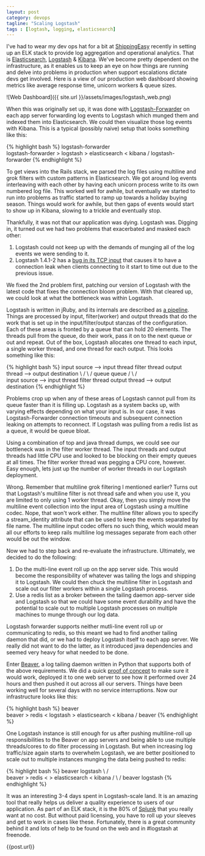 ```yaml
---
layout: post
category: devops
tagline: "Scaling Logstash"
tags : [logtash, logging, elasticsearch]
---
```

I've had to wear my dev ops hat for a bit at [ShippingEasy](http://shippingeasy.com/)
recently in setting up an ELK stack to provide log aggregation and operational analytics.
That is [Elasticsearch](http://www.elasticsearch.org/), [Logstash](http://logstash.net/)
& [Kibana](http://www.elasticsearch.org/overview/kibana/).  We've become pretty dependent
on the infrastructure, as it enables us to keep an eye on how things are running and
delve into problems in production when support escalations dictate devs get involved.
Here is a view of our production web dashboard showing metrics like average response
time, unicorn workers & queue sizes.

![Web Dashboard]({{ site.url }}/assets/images/logstash_web.png)

When this was originally set up, it was done with
[Logstash-Forwarder](https://github.com/elasticsearch/logstash-forwarder) on each app server
forwarding log events to Logstash which munged them and indexed them into Elasticsearch.
We could then visualize those log events with Kibana.  This is a typical (possibly naive)
setup that looks something like this:

{% highlight bash %}
logstash-forwarder
                   \
logstash-forwarder  > logstash > elasticsearch < kibana
                   /
logstash-forwarder
{% endhighlight %}

To get views into the Rails stack, we parsed the log files using multiline and grok
filters with custom patterns in Elasticsearch.  We got around log events interleaving
with each other by having each unicorn process write to its own numbered log file.
This worked well for awhile, but eventually we started to run into problems as traffic
started to ramp up towards a holiday buying season.  Things would work for awhile, but
then gaps of events would start to show up in Kibana, slowing to a trickle and eventually
stop.

Thankfully, it was not that our application was dying.  Logstash was.  Digging in, it
turned out we had two problems that exacerbated and masked each other:

1.  Logstash could not keep up with the demands of munging all of the log events we
were sending to it.
1.  Logstash 1.4.1-2 has a [bug in its TCP input](https://github.com/elasticsearch/logstash/issues/1509)
that causes it to have a connection leak when clients connecting to it start to time
out due to the previous issue.

We fixed the 2nd problem first, patching our version of Logstash with the latest code
that fixes the connection bloom problem.  With that cleared up, we could look at what
the bottleneck was within Logstash.

Logstash is written in jRuby, and its internals are described as [a pipeline](http://logstash.net/docs/1.4.2/life-of-an-event).
Things are processed by input, filter(worker) and output threads that do the work 
that is set up in the input/filter/output stanzas of the configuration.  Each of
these areas is fronted by a queue that can hold 20 elements.  The threads pull from
the queue, do their work, pass it on to the next queue or out and repeat.  Out of the
box, Logstash allocates one thread to each input, a single worker thread, and one
thread for each output.  This looks something like this:

{% highlight bash %}
input source --> input thread   filter thread   output thread --> output destination
                            \   /           \   /
                            queue           queue
                            /   \           /   \
input source --> input thread   filter thread   output thread --> output destination
{% endhighlight %}

Problems crop up when any of these areas of Logstash cannot pull from its queue faster
than it is filling up.  Logstash as a system backs up, with varying effects depending
on what your input is.  In our case, it was Logstash-Forwarder connection timeouts and
subsequent connection leaking on attempts to reconnect.  If Logstash was pulling from
a redis list as a queue, it would be queue bloat.

Using a combination of top and java thread dumps, we could see our bottleneck was in
the filter worker thread.  The input threads and output threads had little CPU use
and looked to be blocking on their empty queues at all times.  The filter worker thread
was pegging a CPU core, however.  Easy enough, lets just up the number of worker
threads in our Logstash deployment.

Wrong.  Remember that multiline grok filtering I mentioned earlier?  Turns out that
Logstash's multiline filter is not thread safe and when you use it, you are limited to
only using 1 worker thread.  Okay, then you simply move the multiline event collection
into the input area of Logstash using a multline codec.  Nope, that won't work either.
The multline filter allows you to specify a stream_identity attribute that can be
used to keep the events separated by file name.  The multiline input codec offers no
such thing, which would mean all our efforts to keep rails multiline log messages
separate from each other would be out the window.

Now we had to step back and re-evaluate the infrastructure.  Ultimately, we decided
to do the following:

1. Do the multi-line event roll up on the app server side.  This would become the
responsibility of whatever was tailing the logs and shipping it to Logstash.  We could
then chuck the multiline filter in Logstash and scale out our filter workers within
a single Logstash process.
1. Use a redis list as a broker between the tailing daemon app-server side and Logstash
so that we could have some event durability and have the potential to scale out to
multiple Logstash processes on multiple machines to munge through our log data.

Logstash forwarder supports neither mutli-line event roll up or communicating to
redis, so this meant we had to find another tailing daemon that did, or we had to deploy
Logstash itself to each app server.  We really did not want to do the latter, as it
introduced java dependencies and seemed very heavy for what needed to be done.

Enter [Beaver](https://github.com/josegonzalez/python-beaver), a log tailing daemon
written in Python that supports both of the above requirements.  We did a quick 
[proof of concept](https://gist.github.com/lwoodson/1b0b34257e5ee652917c) to make
sure it would work, deployed it to one web server to see how it performed over 24
hours and then pushed it out across all our servers.  Things have been working well
for several days with no service interruptions.  Now our infrastructure looks like
this:

{% highlight bash %}
beaver
      \
beaver > redis < logstash > elasticsearch < kibana
      /
beaver
{% endhighlight %}

One Logstash instance is still enough for us after pushing multiline-roll up
responsibilities to the Beaver on app servers and being able to use multiple threads/cores
to do filter processing in Logstash.  But when increasing log traffic/size again
starts to overwhelm Logstash, we are better positioned to scale out to multiple
instances munging the data being pushed to redis:

{% highlight bash %}
beaver           logstash
      \         /        \
beaver > redis <          > elasticsearch < kibana
      /         \        /
beaver           logstash
{% endhighlight %}

It was an interesting 3-4 days spent in Logstash-scale land.  It is an amazing tool
that really helps us deliver a quality experience to users of our application.  As
part of an ELK stack, it is the 80% of [Splunk](http://www.splunk.com/) that you
really want at no cost.  But without paid licensing, you have to roll up your sleeves
and get to work in cases like these.  Fortunately, there is a great
community behind it and lots of help to be found on the web and in #logstash at
freenode.

{{post.url}}
